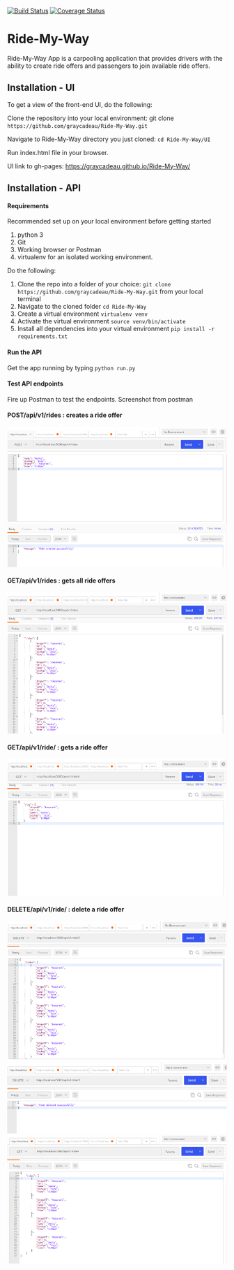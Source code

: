 [![Build Status](https://travis-ci.com/graycadeau/Ride-My-Way.svg?branch=develop)](https://travis-ci.com/graycadeau/Ride-My-Way)
[![Coverage Status](https://coveralls.io/repos/github/MissGray/Ride-My-Way/badge.svg?branch=develop)](https://coveralls.io/github/graycadeau/Ride-My-Way?branch=develop)

# Ride-My-Way

Ride-My-Way App is a carpooling application that provides drivers with the ability to create ride offers
and passengers to join available ride offers.

## Installation - UI

To get a view of the front-end UI, do the following:

Clone the repository into your local environment: git clone `https://github.com/graycadeau/Ride-My-Way.git`

Navigate to Ride-My-Way directory you just cloned: `cd Ride-My-Way/UI`

Run index.html file in your browser.

UI link to gh-pages:
https://graycadeau.github.io/Ride-My-Way/

## Installation - API

#### Requirements

Recommended set up on your local environment before getting started

1. python 3
2. Git
3. Working browser or Postman
4. virtualenv for an isolated working environment.

Do the following:

1. Clone the repo into a folder of your choice: `git clone https://github.com/graycadeau/Ride-My-Way.git` from your local terminal
2. Navigate to the cloned folder `cd Ride-My-Way`
3. Create a virtual environment `virtualenv venv`
4. Activate the virtual environment `source venv/bin/activate`
5. Install all dependencies into your virtual environment `pip install -r requirements.txt`

#### Run the API

Get the app running by typing `python run.py`

#### Test API endpoints

Fire up Postman to test the endpoints.
Screenshot from postman

#### POST/api/v1/rides : creates a ride offer

![Alt postman](/screenshots/createride.png)

#### GET/api/v1/rides : gets all ride offers

![Alt postman](/screenshots/getrides.png)

#### GET/api/v1/ride/<ride-id> : gets a ride offer

![Alt postman](/screenshots/getride.png)

#### DELETE/api/v1/ride/<ride-id> : delete a ride offer

![Alt postman](/screenshots/del1.png)
![Alt postman](/screenshots/del2.png)
![Alt postman](/screenshots/deleted.png)
